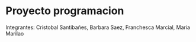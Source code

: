 # Proyecto programacion
Integrantes: Cristobal Santibañes, Barbara Saez, Franchesca Marcial, Maria Marilao
